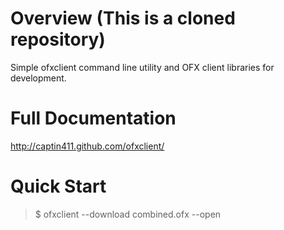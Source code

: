 Overview (This is a cloned repository)
=========

Simple ofxclient command line utility and OFX client libraries for development.

Full Documentation
==================

http://captin411.github.com/ofxclient/

Quick Start
===========

> $ ofxclient --download combined.ofx --open
